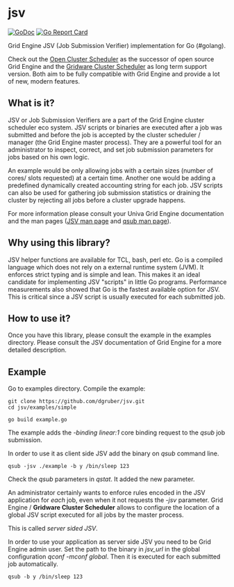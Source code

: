 # jsv

[![GoDoc](http://img.shields.io/badge/godoc-reference-blue.svg)](http://godoc.org/github.com/dgruber/jsv)
[![Go Report Card](http://goreportcard.com/badge/github.com/dgruber/jsv)](http://goreportcard.com/report/github.com/dgruber/jsv)

Grid Engine JSV (Job Submission Verifier) implementation for Go (#golang).

Check out the [Open Cluster Scheduler](https://github.com/hpc-gridware/clusterscheduler/) as
the successor of open source Grid Engine and the [Gridware Cluster Scheduler](http://www.hpc-gridware.com/)
as long term support version. Both aim to be fully compatible with Grid Engine and provide a lot
of new, modern features.

## What is it?

JSV or Job Submission Verifiers are a part of the Grid Engine cluster scheduler eco system.
JSV scripts or binaries are executed after a job was submitted and before the job is
accepted by the cluster scheduler / manager (the Grid Engine master process).
They are a powerful tool for an administrator to inspect, correct, and set job
submission parameters for jobs based on his own logic.

An example would be only allowing jobs with a certain sizes (number of cores/
slots requested) at a certain time. Another one would be adding a predefined
dynamically created accounting string for each job. JSV scripts can also be used
for gathering job submission statistics or draining the cluster by rejecting all
jobs before a cluster upgrade happens.

For more information please consult your Univa Grid Engine documentation
and the man pages ([JSV man page](http://gridengine.eu/mangridengine/htmlman1/jsv.html)
and [qsub man page](http://gridengine.eu/mangridengine/htmlman1/qsub.html)).

## Why using this library?

JSV helper functions are available for TCL, bash, perl etc. Go is a compiled
language which does not rely on a external runtime system (JVM).
It enforces strict typing and is simple and lean. This makes it an ideal candidate
for implementing JSV "scripts" in little Go programs. Performance measurements
also showed that Go is the fastest available option for JSV. This is critical
since a JSV script is usually executed for each submitted job.

## How to use it?

Once you have this library, please consult the example in the examples
directory. Please consult the JSV documentation of Grid Engine for a
more detailed description.

## Example

Go to examples directory. Compile the example:

    git clone https://github.com/dgruber/jsv.git
    cd jsv/examples/simple

    go build example.go

The example adds the *-binding linear:1* core binding request to the *qsub* job submission.

In order to use it as client side JSV add the binary on *qsub* command line.

    qsub -jsv ./example -b y /bin/sleep 123

Check the *qsub* parameters in *qstat*. It added the new parameter.

An administrator certainly wants to enforce rules encoded in the JSV application for
*each* job, even when it not requests the *-jsv* parameter. Grid Engine /
**Gridware Cluster Scheduler** allows to configure the location of a global JSV
script executed for all jobs by the master process.

This is called *server sided JSV*.

In order to use your application as server side JSV you need to be Grid Engine
admin user. Set the path to the binary in *jsv_url* in the global configuration
*qconf -mconf global*. Then it is executed for each submitted job automatically.

    qsub -b y /bin/sleep 123
